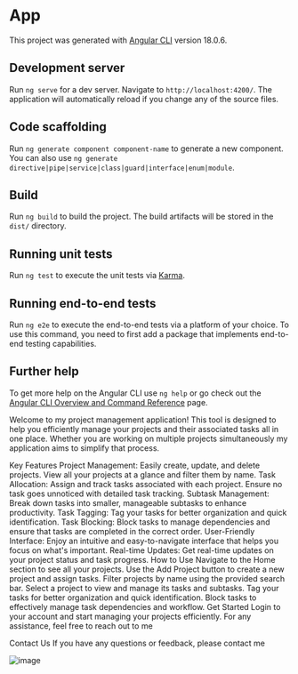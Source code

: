 # App

This project was generated with [Angular CLI](https://github.com/angular/angular-cli) version 18.0.6.

## Development server

Run `ng serve` for a dev server. Navigate to `http://localhost:4200/`. The application will automatically reload if you change any of the source files.

## Code scaffolding

Run `ng generate component component-name` to generate a new component. You can also use `ng generate directive|pipe|service|class|guard|interface|enum|module`.

## Build

Run `ng build` to build the project. The build artifacts will be stored in the `dist/` directory.

## Running unit tests

Run `ng test` to execute the unit tests via [Karma](https://karma-runner.github.io).

## Running end-to-end tests

Run `ng e2e` to execute the end-to-end tests via a platform of your choice. To use this command, you need to first add a package that implements end-to-end testing capabilities.

## Further help

To get more help on the Angular CLI use `ng help` or go check out the [Angular CLI Overview and Command Reference](https://angular.dev/tools/cli) page.


Welcome to my project management application! This tool is designed to help you efficiently manage your projects and their associated tasks all in one place. Whether you are working on multiple projects simultaneously my application aims to simplify that process.

Key Features
Project Management: Easily create, update, and delete projects. View all your projects at a glance and filter them by name.
Task Allocation: Assign and track tasks associated with each project. Ensure no task goes unnoticed with detailed task tracking.
Subtask Management: Break down tasks into smaller, manageable subtasks to enhance productivity.
Task Tagging: Tag your tasks for better organization and quick identification.
Task Blocking: Block tasks to manage dependencies and ensure that tasks are completed in the correct order.
User-Friendly Interface: Enjoy an intuitive and easy-to-navigate interface that helps you focus on what's important.
Real-time Updates: Get real-time updates on your project status and task progress.
How to Use
Navigate to the Home section to see all your projects.
Use the Add Project button to create a new project and assign tasks.
Filter projects by name using the provided search bar.
Select a project to view and manage its tasks and subtasks.
Tag your tasks for better organization and quick identification.
Block tasks to effectively manage task dependencies and workflow.
Get Started
Login to your account and start managing your projects efficiently. For any assistance, feel free to reach out to me

Contact Us
If you have any questions or feedback, please contact me 

![image](https://github.com/user-attachments/assets/ff946a49-c25d-4125-a2cf-d64ae1b5e4c1)
